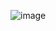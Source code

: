 ![image](https://user-images.githubusercontent.com/19956136/235841413-65b45ccf-1225-4007-ace7-493742b365f0.png)
